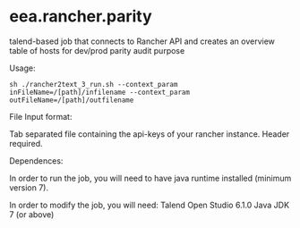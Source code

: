 # eea.rancher.parity
talend-based job that connects to Rancher API and creates an overview table of hosts for dev/prod parity audit purpose

Usage:

    sh ./rancher2text_3_run.sh --context_param inFileName=/[path]/infilename --context_param outFileName=/[path]/outfilename

File Input format:

Tab separated file containing the api-keys of your rancher instance. Header required.

Dependences:

In order to run the job, you will need to have java runtime installed (minimum version 7).

In order to modify the job, you will need:
  Talend Open Studio 6.1.0
  Java JDK 7 (or above)
